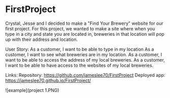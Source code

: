 # FirstProject

Crystal, Jesse and I decided to make a "Find Your Brewery" website for our first project. For this project, we wanted to make a site where when you type in a city and state you are located in, breweries in that location will pop up with their address and location. 

User Story: 
	As a customer, I want to be able to type in my location
	As a customer, I want to see what breweries are in my location.
	As a customer, I want to be able to access the address of my local breweries. 
  As a customer, I want to be able to have access to the websites of my local breweries. 
  
  Links:
  Repository: https://github.com/jameslee70/FirstProject
  Deployed app: https://jameslee70.github.io/FirstProject/
  
  ![example](project 1.PNG)
  

